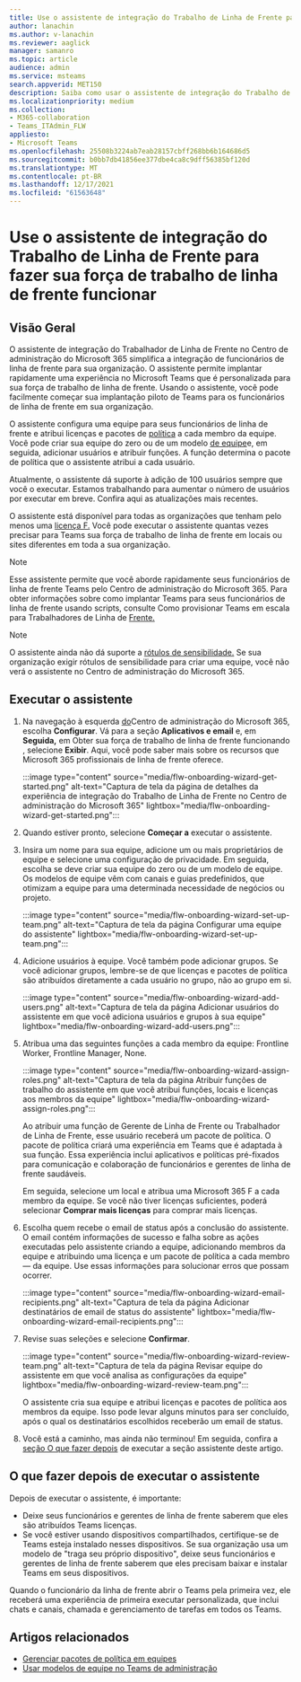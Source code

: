 ```yaml
---
title: Use o assistente de integração do Trabalho de Linha de Frente para fazer sua força de trabalho de linha de frente funcionar
author: lanachin
ms.author: v-lanachin
ms.reviewer: aaglick
manager: samanro
ms.topic: article
audience: admin
ms.service: msteams
search.appverid: MET150
description: Saiba como usar o assistente de integração do Trabalho de Linha de Frente para implantar rapidamente uma experiência no Teams que é personalizada para os funcionários e gerentes de linha de frente em sua organização.
ms.localizationpriority: medium
ms.collection:
- M365-collaboration
- Teams_ITAdmin_FLW
appliesto:
- Microsoft Teams
ms.openlocfilehash: 25508b3224ab7eab28157cbff268bb6b164686d5
ms.sourcegitcommit: b0bb7db41856ee377dbe4ca8c9dff56385bf120d
ms.translationtype: MT
ms.contentlocale: pt-BR
ms.lasthandoff: 12/17/2021
ms.locfileid: "61563648"
---
```

# <a name="use-the-frontline-worker-onboarding-wizard-to-get-your-frontline-workforce-up-and-running"></a>Use o assistente de integração do Trabalho de Linha de Frente para fazer sua força de trabalho de linha de frente funcionar

## <a name="overview"></a>Visão Geral

O assistente de integração do Trabalhador de Linha de Frente no Centro de administração do Microsoft 365 simplifica a integração de funcionários de linha de frente para sua organização. O assistente permite implantar rapidamente uma experiência no Microsoft Teams que é personalizada para sua força de trabalho de linha de frente. Usando o assistente, você pode facilmente começar sua implantação piloto de Teams para os funcionários de linha de frente em sua organização.

O assistente configura uma equipe para seus funcionários de linha de frente e atribui licenças e pacotes de [política](manage-policy-packages.md) a cada membro da equipe. Você pode criar sua equipe do zero ou de um modelo [de equipe](get-started-with-teams-templates-in-the-admin-console.md)e, em seguida, adicionar usuários e atribuir funções. A função determina o pacote de política que o assistente atribui a cada usuário.

Atualmente, o assistente dá suporte à adição de 100 usuários sempre que você o executar. Estamos trabalhando para aumentar o número de usuários por executar em breve. Confira aqui as atualizações mais recentes.

O assistente está disponível para todas as organizações que tenham pelo menos uma [licença F.](https://www.microsoft.com/microsoft-365/enterprise/frontline) Você pode executar o assistente quantas vezes precisar para Teams sua força de trabalho de linha de frente em locais ou sites diferentes em toda a sua organização.

> [!NOTE]
> Esse assistente permite que você aborde rapidamente seus funcionários de linha de frente Teams pelo Centro de administração do Microsoft 365. Para obter informações sobre como implantar Teams para seus funcionários de linha de frente usando scripts, consulte Como provisionar Teams em escala para Trabalhadores de Linha de [Frente.](flw-scripted-deployment.md)

> [!NOTE]
> O assistente ainda não dá suporte a [rótulos de sensibilidade.](sensitivity-labels.md) Se sua organização exigir rótulos de sensibilidade para criar uma equipe, você não verá o assistente no Centro de administração do Microsoft 365.

## <a name="run-the-wizard"></a>Executar o assistente

1. Na navegação à esquerda [do](https://admin.microsoft.com/)Centro de administração do Microsoft 365, escolha **Configurar**. Vá para a seção **Aplicativos e email** e, em **Seguida,** em Obter sua força de trabalho de linha de frente funcionando , selecione **Exibir**. Aqui, você pode saber mais sobre os recursos que Microsoft 365 profissionais de linha de frente oferece.

    :::image type="content" source="media/flw-onboarding-wizard-get-started.png" alt-text="Captura de tela da página de detalhes da experiência de integração do Trabalho de Linha de Frente no Centro de administração do Microsoft 365" lightbox="media/flw-onboarding-wizard-get-started.png":::

2. Quando estiver pronto, selecione **Começar a** executar o assistente.

3. Insira um nome para sua equipe, adicione um ou mais proprietários de equipe e selecione uma configuração de privacidade. Em seguida, escolha se deve criar sua equipe do zero ou de um modelo de equipe. Os modelos de equipe vêm com canais e guias predefinidos, que otimizam a equipe para uma determinada necessidade de negócios ou projeto.

    :::image type="content" source="media/flw-onboarding-wizard-set-up-team.png" alt-text="Captura de tela da página Configurar uma equipe do assistente" lightbox="media/flw-onboarding-wizard-set-up-team.png":::

4. Adicione usuários à equipe. Você também pode adicionar grupos. Se você adicionar grupos, lembre-se de que licenças e pacotes de política são atribuídos diretamente a cada usuário no grupo, não ao grupo em si.

    :::image type="content" source="media/flw-onboarding-wizard-add-users.png" alt-text="Captura de tela da página Adicionar usuários do assistente em que você adiciona usuários e grupos à sua equipe" lightbox="media/flw-onboarding-wizard-add-users.png":::

5. Atribua uma das seguintes funções a cada membro da equipe: Frontline Worker, Frontline Manager, None. 
  
    :::image type="content" source="media/flw-onboarding-wizard-assign-roles.png" alt-text="Captura de tela da página Atribuir funções de trabalho do assistente em que você atribui funções, locais e licenças aos membros da equipe" lightbox="media/flw-onboarding-wizard-assign-roles.png":::

    Ao atribuir uma função de Gerente de Linha de Frente ou Trabalhador de Linha de Frente, esse usuário receberá um pacote de política. O pacote de política criará uma experiência em Teams que é adaptada à sua função. Essa experiência inclui aplicativos e políticas pré-fixados para comunicação e colaboração de funcionários e gerentes de linha de frente saudáveis.

    Em seguida, selecione um local e atribua uma Microsoft 365 F a cada membro da equipe. Se você não tiver licenças suficientes, poderá selecionar **Comprar mais licenças** para comprar mais licenças.  

6. Escolha quem recebe o email de status após a conclusão do assistente. O email contém informações de sucesso e falha sobre as ações executadas pelo assistente criando a equipe, adicionando membros da equipe e atribuindo uma licença e um pacote de política a cada membro &mdash; da equipe. Use essas informações para solucionar erros que possam ocorrer.

    :::image type="content" source="media/flw-onboarding-wizard-email-recipients.png" alt-text="Captura de tela da página Adicionar destinatários de email de status do assistente" lightbox="media/flw-onboarding-wizard-email-recipients.png":::

7. Revise suas seleções e selecione **Confirmar**.

    :::image type="content" source="media/flw-onboarding-wizard-review-team.png" alt-text="Captura de tela da página Revisar equipe do assistente em que você analisa as configurações da equipe" lightbox="media/flw-onboarding-wizard-review-team.png":::

    O assistente cria sua equipe e atribui licenças e pacotes de política aos membros da equipe. Isso pode levar alguns minutos para ser concluído, após o qual os destinatários escolhidos receberão um email de status.

8. Você está a caminho, mas ainda não terminou! Em seguida, confira a [seção O que fazer depois](#what-to-do-after-running-the-wizard) de executar a seção assistente deste artigo.

## <a name="what-to-do-after-running-the-wizard"></a>O que fazer depois de executar o assistente

Depois de executar o assistente, é importante:

- Deixe seus funcionários e gerentes de linha de frente saberem que eles são atribuídos Teams licenças.
- Se você estiver usando dispositivos compartilhados, certifique-se de Teams esteja instalado nesses dispositivos. Se sua organização usa um modelo de "traga seu próprio dispositivo", deixe seus funcionários e gerentes de linha de frente saberem que eles precisam baixar e instalar Teams em seus dispositivos.

Quando o funcionário da linha de frente abrir o Teams pela primeira vez, ele receberá uma experiência de primeira executar personalizada, que inclui chats e canais, chamada e gerenciamento de tarefas em todos os Teams.

## <a name="related-articles"></a>Artigos relacionados

- [Gerenciar pacotes de política em equipes](manage-policy-packages.md)
- [Usar modelos de equipe no Teams de administração](get-started-with-teams-templates-in-the-admin-console.md)

